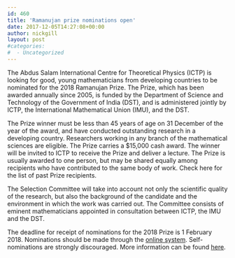 ```yaml
---
id: 460
title: 'Ramanujan prize nominations open'
date: 2017-12-05T14:27:08+00:00
author: nickgill
layout: post
#categories:
#  - Uncategorized
---
```


The Abdus Salam International Centre for Theoretical Physics (ICTP) is looking for good, young mathematicians from developing countries to be nominated for the 2018 Ramanujan Prize. The Prize, which has been awarded annually since 2005, is funded by the Department of Science and Technology of the Government of India (DST), and is administered jointly by ICTP, the International Mathematical Union (IMU), and the DST.

The Prize winner must be less than 45 years of age on 31 December of the year of the  award, and have conducted outstanding research in a developing country. Researchers working in any branch of the mathematical sciences are eligible. The Prize carries a $15,000 cash award. The winner will be invited to ICTP to receive the Prize and deliver a lecture. The Prize is usually awarded to one person, but may be shared equally among recipients who have contributed to the same body of work. Check here for the list of past Prize recipients.

The Selection Committee will take into account not only the scientific quality of the  research, but also the background of the candidate and the environment in which the work was carried out. The Committee consists of eminent mathematicians appointed in consultation between ICTP, the IMU and the DST.

The deadline for receipt of nominations for the 2018 Prize  is 1 February 2018.
Nominations should be made through the <a href = "https://e-ramanujan.ictp.it/nominator">online system</a>. Self-nominations are strongly discouraged. More information can be found <a href = "https://www.ictp.it/about-ictp/prizes-awards/the-ramanujan-prize.aspx">here</a>.
